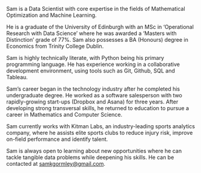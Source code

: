 Sam is a Data Scientist with core expertise in the fields of Mathematical
Optimization and Machine Learning.

He is a graduate of the University of Edinburgh with an MSc in ‘Operational
Research with Data Science’ where he was awarded a ‘Masters with Distinction’
grade of 77%. Sam also possesses a BA (Honours) degree in Economics from
Trinity College Dublin.

Sam is highly technically literate, with Python being his primary programming
language. He has experience working in a collaborative development environment,
using tools such as Git, Github, SQL and Tableau.

Sam’s career began in the technology industry after he completed his
undergraduate degree. He worked as a software salesperson with two
rapidly-growing start-ups (Dropbox and Asana) for three years. After developing
strong transversal skills, he returned to education to pursue a career in
Mathematics and Computer Science.

Sam currently works with Kitman Labs, an industry-leading sports analytics
company, where he assists elite sports clubs to reduce injury risk, improve
on-field performance and identify talent.

Sam is always open to learning about new opportunities where he can tackle
tangible data problems while deepening his skills. He can be contacted at
samkgormley@gmail.com.